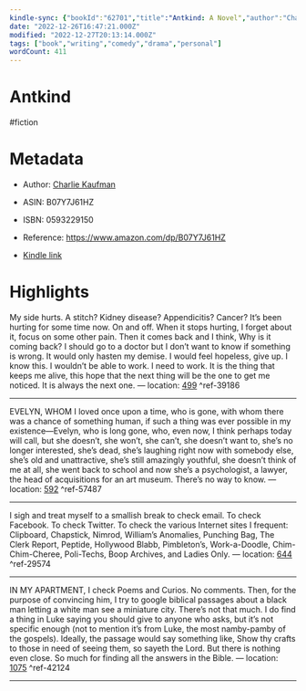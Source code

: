 ```yaml
---
kindle-sync: {"bookId":"62701","title":"Antkind: A Novel","author":"Charlie Kaufman","asin":"B07Y7J61HZ","lastAnnotatedDate":"2021-10-11","bookImageUrl":"https://m.media-amazon.com/images/I/91vf8KVztsS._SY160.jpg","highlightsCount":4}
date: "2022-12-26T16:47:21.000Z"
modified: "2022-12-27T20:13:14.000Z"
tags: ["book","writing","comedy","drama","personal"]
wordCount: 411
---
```

# Antkind

#fiction 

# Metadata

* Author: [Charlie Kaufman](https://www.amazon.com/Charlie-Kaufman/e/B001K8O1TC/ref=dp_byline_cont_ebooks_1)

* ASIN: B07Y7J61HZ

* ISBN: 0593229150

* Reference: <https://www.amazon.com/dp/B07Y7J61HZ>

* [Kindle link](kindle://book?action=open&asin=B07Y7J61HZ)

# Highlights

My side hurts. A stitch? Kidney disease? Appendicitis? Cancer? It’s been hurting for some time now. On and off. When it stops hurting, I forget about it, focus on some other pain. Then it comes back and I think, Why is it coming back? I should go to a doctor but I don’t want to know if something is wrong. It would only hasten my demise. I would feel hopeless, give up. I know this. I wouldn’t be able to work. I need to work. It is the thing that keeps me alive, this hope that the next thing will be the one to get me noticed. It is always the next one. — location: [499](kindle://book?action=open&asin=B07Y7J61HZ&location=499) ^ref-39186

---

EVELYN, WHOM I loved once upon a time, who is gone, with whom there was a chance of something human, if such a thing was ever possible in my existence—Evelyn, who is long gone, who, even now, I think perhaps today will call, but she doesn’t, she won’t, she can’t, she doesn’t want to, she’s no longer interested, she’s dead, she’s laughing right now with somebody else, she’s old and unattractive, she’s still amazingly youthful, she doesn’t think of me at all, she went back to school and now she’s a psychologist, a lawyer, the head of acquisitions for an art museum. There’s no way to know. — location: [592](kindle://book?action=open&asin=B07Y7J61HZ&location=592) ^ref-57487

---

I sigh and treat myself to a smallish break to check email. To check Facebook. To check Twitter. To check the various Internet sites I frequent: Clipboard, Chapstick, Nimrod, William’s Anomalies, Punching Bag, The Clerk Report, Peptide, Hollywood Blabb, Pimbleton’s, Work-a-Doodle, Chim-Chim-Cheree, Poli-Techs, Boop Archives, and Ladies Only. — location: [644](kindle://book?action=open&asin=B07Y7J61HZ&location=644) ^ref-29574

---

IN MY APARTMENT, I check Poems and Curios. No comments. Then, for the purpose of convincing him, I try to google biblical passages about a black man letting a white man see a miniature city. There’s not that much. I do find a thing in Luke saying you should give to anyone who asks, but it’s not specific enough (not to mention it’s from Luke, the most namby-pamby of the gospels). Ideally, the passage would say something like, Show thy crafts to those in need of seeing them, so sayeth the Lord. But there is nothing even close. So much for finding all the answers in the Bible. — location: [1075](kindle://book?action=open&asin=B07Y7J61HZ&location=1075) ^ref-42124

---
